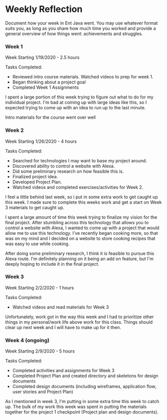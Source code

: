 # Weekly Reflection

Document how your week in Ent Java went. You may use whatever format suits you, as long as you share how much time you worked and provide a general overview of how things went: achievements and struggles. 


### Week 1

Week Starting 1/19/2020 - 2.5 hours

Tasks Completed:
 * Reviewed intro course materials. Watched videos to prep for week 1. 
 * Began thinking about a project goal
 * Completed Week 1 Assignments
 
I spent a large portion of this week trying to figure out what to do for my individual project. I'm bad at coming up with large ideas like this, so I expected trying to come up with an idea to run up to the last minute.

Intro materials for the course went over well

### Week 2

Week Starting 1/26/2020 - 4 hours

Tasks Completed:
* Searched for technologies I may want to base my project around.
* Discovered ability to control a website with Alexa. 
* Did some preliminary research on how feasible this is.
* Finalized project idea.
* Developed Project Plan.
* Watched videos and completed exercises/activities for Week 2.

I feel a little behind last week, so i put in some extra work to get caught up this week. I made sure to complete this weeks work and get a start on Week 3 materials to get caught up.

I spent a large amount of time this week trying to finalize my vision for the final project. After stumbling across this technology that allows you to control a website with Alexa, I wanted to come up with a project that would allow me to use this technology. I've recently began cooking more, so that was on my mind and I decided on a website to store cooking recipes that was easy to use while cooking.

After doing some preliminary research, I think it is feasible to pursue this Alexa route. I'm definitely planning on it being an add on feature, but I'm deeply hoping to include it in the final project.

### Week 3

Week Starting 2/2/2020 - 1 hours

Tasks Completed:
* Watched videos and read materials for Week 3

Unfortunately, work got in the way this week and I had to prioritize other things in my personal/work life above work for this class. Things should clear up next week and I will have to make up for it then.

### Week 4 (ongoing)

Week Starting 2/9/2020 - 5 hours

Tasks Completed:
* Completed activities and assignments for Week 3
* Completed Project Plan and created directory and skeletons for design documents
* Completed design documents (including wireframes, application flow, user stories and Project Plan)

As I mentioned in week 3, I'm putting in some extra time this week to catch up. The bulk of my work this week was spent in putting the materials together for the project 1 checkpoint (Project plan and design documents).
